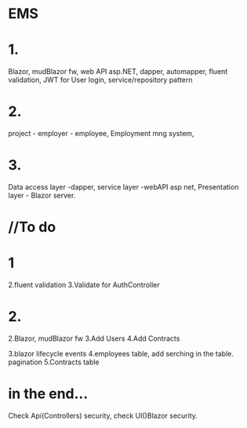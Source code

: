 # EMS
# 1.
Blazor, mudBlazor fw, web API asp.NET, dapper, automapper, fluent validation, JWT for User login,  service/repository pattern
# 2.
project - employer - employee, Employment mng system,
# 3.
Data access layer -dapper, service layer -webAPI asp net, Presentation layer - Blazor server.

# //To do
# 1
2.fluent validation
3.Validate for AuthController
# 2.
2.Blazor, mudBlazor fw
    3.Add Users
    4.Add Contracts

3.blazor lifecycle events
4.employees table, add serching in the table. pagination
5.Contracts table
# in the end...
Check Api(Controllers) security, check UI()Blazor security.